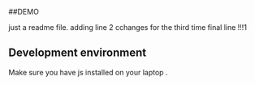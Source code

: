 ##DEMO

just a readme file.
adding line 2
cchanges for the third time
final line !!!1

## Development environment

Make sure you have js installed on your laptop
.
